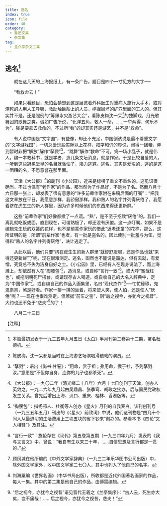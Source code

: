 ```yaml
---
title: 逃名
index: true
icon: file
order: 40
category:
  - 鲁迅文集
  - 杂文集
tag:  
  - 且介亭杂文二集
---
```


## 逃名[^①]

　　就在这几天的上海报纸上，有一条广告，题目是四个一寸见方的大字──

　　“看救命去！”

　　如果只看题目，恐怕会猜想到这是展览着外科医生对重病人施行大手术，或对淹死的人用人工呼吸，救助触礁船上的人员，挖掘崩坏的矿穴里面的工人的。但其实并不是。还是照例的“筹赈水灾游艺大会”，看陈皮梅沈一呆[^②]的独脚戏，月光歌舞团的歌舞之类。诚如广告所说，“化洋五角，救人一命，……一举两得，何乐不为”，钱是要拿去救命的，不过所“看”的却其实还是游艺，并不是“救命”。

　　有人说中国是“文字国”，有些像，却还不充足，中国倒该说是最不看重文字的“文字游戏国”，一切总爱玩些实际以上花样，把字和词的界说，闹得一团糟，弄到暂时非把“解放”解作“孥戮”[^③]，“跳舞”解作“救命”不可。捣一场小乱子，就是伟人，编一本教科书，就是学者，造几条文坛消息，就是作家。于是比较自爱的人，一听到这些冠冕堂皇的名目就骇怕了，竭力逃避。逃名，其实是爱名的，逃的是这一团糟的名，不愿意酱在那里面。

　　天津《大公报》[^④]的副刊《小公园》，近来是标榜了重文不重名的。这见识很确当。不过也偶有“老作家”的作品，那当然为了作品好，不是为了名。然而八月十六日那一张上，却发表了很有意思的“许多前辈作家附在来稿后面的叮嘱”：“把我这文章放在平日，我愿意那样，我骄傲那样。我和熟人的名字并列得厌倦了，我愿着挤在虎生生的新人群里，因为许多时候他们的东西来得还更新鲜。”

　　这些“前辈作家”们好像都撒了一点谎。“熟”，是不至于招致“厌倦”的。我们一离乳就吃饭或面，直到现在，可谓熟极了，却还没有厌倦。这一点叮嘱，如果不是编辑先生玩的双簧的花样，也不是前辈作家玩的借此“返老还童”的花样，那么，这所证明的是：所谓“前辈作家”也者，有一批是盗名的，因此使别一批羞与为伍，觉得和“熟人的名字并列得厌倦”，决计逃走了。

　　从此以后，他们只要“挤在虎生生的新人群里”就舒舒服服，还是作品也就“来得还更新鲜”了呢，现在很难测定。逃名，固然也不能说是豁达，但有去就，有爱憎，究竟总不失为洁身自好之士。《小公园》里，已经有人在现身说法了，而上海滩上，却依然有人在“掏腰包”[^⑤]，造消息，或自称“言行一致”[^⑥]，或大呼“冤哉枉也”，或拖明朝死尸搭台，或请现存古人喝道，或自收自己的大名入辞典中，定为“中国作家”[^⑦]，或自编自己的作品入画集里，名曰“现代杰作”[^⑧]──忙忙碌碌，鬼鬼祟祟，煞是好看。作家一排一排的坐着，将来使人笑，使人怕，还是使人“厌倦”呢？──现在也很难测定。但若据“前车之鉴”，则“后之视今，亦犹今之视昔”，大约也还不免于“悲夫”[^⑨]的了！

　　八月二十三日

【注释】

[^①]:本篇最初发表于一九三五年九月五日《太白》半月刊第二卷第十二期，署名杜德机。

[^②]:陈皮梅，沈一呆都是当时在上海游艺场演唱滑稽戏的演员。

[^③]:“孥戮”：语出《尚书·甘誓》：“用命，赏于祖；弗用命，戮于社，予则孥戮汝。”意思是“不但你自身，连你的儿子也都杀死”。

[^④]:《大公报》：一九〇二年（清光绪二十八年）六月十七日创刊于天津，创办人英敛之。一九二六年九月起由吴鼎昌、张季鸾、胡政之接办，后与国民党政权发生关系。曾先后增出上海、汉口、重庆、桂林、香港版等。

[^⑤]:“掏腰包”：指杨邨人、杜衡等人创办《星火》月刊的自我表白。该刊创刊号（一九三五年五月）刊出的《〈星火〉前致词》中说，他们这刊物是“由几十个同人从最迫切的生活费用上三块五块的省下钞来”创办的。参看本书《四论“文人相轻”》及其注[^⑧]。

[^⑥]:“言行一致”：施蛰存在《现代》第五卷第五期（一九三四年九月）发表的《我与文言文》中，曾说：“我自有生以来三十年，……自信思想及言行都是一贯的。”

[^⑦]:顾凤城在他所编的《中外文学家辞典》（一九三二年乐华图书公司出版）中，除外国文学家外，收中国文学家二七〇人，其中也列入了他自己的名字。

[^⑧]:刘海粟编《世界名画》（中华书局出版），所收都是近代外国著名画家的作品，每人一集。其中的第二集是他自己的作品，由傅雷编辑。

[^⑨]:“后之视今，亦犹今之视昔”语见晋代王羲之《兰亭集序》：“古人云，死生亦大矣，岂不痛哉！……后之视今，亦犹今之视昔，悲夫！”
